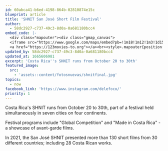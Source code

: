 ```yaml
---
id: 60abca41-b6ed-4198-864b-02810874e15c
blueprint: article
title: 'SHNIT San José Short Film Festival'
author:
  - 58dc2927-c737-49c3-8d0a-0a681180bcc4
embed_code: |-
  <div class="mapouter"><div class="gmap_canvas">
  <iframe src="https://www.google.com/maps/embed?pb=!1m18!1m12!1m3!1d15720.039305818998!2d-84.07666511610283!3d9.933139086907856!2m3!1f0!2f0!3f0!3m2!1i1024!2i768!4f13.1!3m3!1m2!1s0x8fa0e37b61d95e1d%3A0xe5fa8e4a35ac1271!2sCine%20Magaly!5e0!3m2!1ses!2sus!4v1663956107314!5m2!1ses!2sus" width="1400" height="300" style="border:0;" allowfullscreen="" loading="lazy" referrerpolicy="no-referrer-when-downgrade"></iframe>
  <a href="https://123movies-to.org"></a><br><style>.mapouter{position:relative;text-align:right;height:500px;width:1200px;}</style><style>.gmap_canvas {overflow:hidden;background:none!important;height:500px;width:1200px;}</style></div></div>
updated_by: 58dc2927-c737-49c3-8d0a-0a681180bcc4
updated_at: 1665606981
excerpt: 'Costa Rica''s SHNIT runs from October 20 to 30th'
featured_image:
  src:
    - 'assets::content/fotosnuevas/shnitfinal.jpg'
topics:
  - now
facebook_link: 'https://www.instagram.com/delefoco/'
priority: 1
---
```

Costa Rica's SHNIT runs from October 20 to 30th, part of a festival held simultaneously in seven cities on four continents.

Festival programs include "Global Competition" and "Made in Costa Rica" - a showcase of avant-garde films. 

In 2021, the San José SHNIT presented more than 130 short films from 30 different countries; including 28 Costa Rican works.